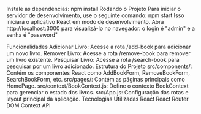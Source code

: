Instale as dependências:
npm install
Rodando o Projeto
Para iniciar o servidor de desenvolvimento, use o seguinte comando:
npm start
Isso iniciará o aplicativo React em modo de desenvolvimento. Abra http://localhost:3000 para visualizá-lo no navegador.
o login é "admin" e a senha é "password"

Funcionalidades
Adicionar Livro: Acesse a rota /add-book para adicionar um novo livro.
Remover Livro: Acesse a rota /remove-book para remover um livro existente.
Pesquisar Livro: Acesse a rota /search-book para pesquisar por um livro adicionado.
Estrutura do Projeto
src/components/: Contém os componentes React como AddBookForm, RemoveBookForm, SearchBookForm, etc.
src/pages/: Contém as páginas principais como HomePage.
src/context/BookContext.js: Define o contexto BookContext para gerenciar o estado dos livros.
src/App.js: Configuração das rotas e layout principal da aplicação.
Tecnologias Utilizadas
React
React Router DOM
Context API

